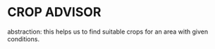 #  CROP ADVISOR 
abstraction:
this helps us to find suitable crops for an area with given conditions.